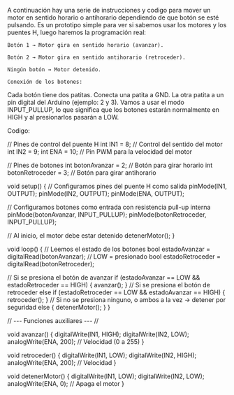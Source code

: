 A continuación hay una serie de instrucciones y codigo para mover un motor en sentido horario o antihorario dependiendo de que botón se esté pulsando. Es un prototipo simple para ver si sabemos usar los motores y los puentes H, luego haremos la programación real:

    Botón 1 → Motor gira en sentido horario (avanzar).

    Botón 2 → Motor gira en sentido antihorario (retroceder).

    Ningún botón → Motor detenido.

    Conexión de los botones:

Cada botón tiene dos patitas. Conecta una patita a GND. La otra patita a un pin digital del Arduino (ejemplo: 2 y 3).
 Vamos a usar el modo INPUT_PULLUP, lo que significa que los botones estarán normalmente en HIGH y al presionarlos pasarán a LOW.

 Codigo:

 // Pines de control del puente H
int IN1 = 8;    // Control del sentido del motor
int IN2 = 9;
int ENA = 10;   // Pin PWM para la velocidad del motor

// Pines de botones
int botonAvanzar = 2;   // Botón para girar horario
int botonRetroceder = 3; // Botón para girar antihorario

void setup() {
  // Configuramos pines del puente H como salida
  pinMode(IN1, OUTPUT);
  pinMode(IN2, OUTPUT);
  pinMode(ENA, OUTPUT);

  // Configuramos botones como entrada con resistencia pull-up interna
  pinMode(botonAvanzar, INPUT_PULLUP);
  pinMode(botonRetroceder, INPUT_PULLUP);

  // Al inicio, el motor debe estar detenido
  detenerMotor();
}

void loop() {
  // Leemos el estado de los botones
  bool estadoAvanzar = digitalRead(botonAvanzar);     // LOW = presionado
  bool estadoRetroceder = digitalRead(botonRetroceder);

  // Si se presiona el botón de avanzar
  if (estadoAvanzar == LOW && estadoRetroceder == HIGH) {
    avanzar();
  }
  // Si se presiona el botón de retroceder
  else if (estadoRetroceder == LOW && estadoAvanzar == HIGH) {
    retroceder();
  }
  // Si no se presiona ninguno, o ambos a la vez → detener por seguridad
  else {
    detenerMotor();
  }
}

// --- Funciones auxiliares --- //

void avanzar() {
  digitalWrite(IN1, HIGH);
  digitalWrite(IN2, LOW);
  analogWrite(ENA, 200); // Velocidad (0 a 255)
}

void retroceder() {
  digitalWrite(IN1, LOW);
  digitalWrite(IN2, HIGH);
  analogWrite(ENA, 200); // Velocidad
}

void detenerMotor() {
  digitalWrite(IN1, LOW);
  digitalWrite(IN2, LOW);
  analogWrite(ENA, 0);   // Apaga el motor
}